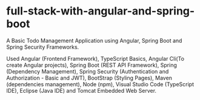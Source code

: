 # full-stack-with-angular-and-spring-boot

A Basic Todo Management Application using Angular, Spring Boot and Spring Security Frameworks.

Used Angular (Frontend Framework), TypeScript Basics, Angular Cli(To create Angular projects), Spring Boot (REST API Framework), Spring (Dependency Management), Spring Security (Authentication and Authorization - Basic and JWT), BootStrap (Styling Pages), Maven (dependencies management), Node (npm), Visual Studio Code (TypeScript IDE), Eclipse (Java IDE) and Tomcat Embedded Web Server.

